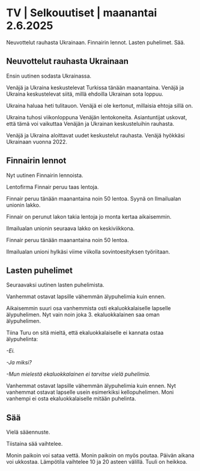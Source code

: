 # TV | Selkouutiset | maanantai 2.6.2025

Neuvottelut rauhasta Ukrainaan. Finnairin lennot. Lasten puhelimet. Sää.

## Neuvottelut rauhasta Ukrainaan

Ensin uutinen sodasta Ukrainassa.

Venäjä ja Ukraina keskustelevat Turkissa tänään maanantaina. Venäjä ja Ukraina keskustelevat siitä, millä ehdoilla Ukrainan sota loppuu.

Ukraina haluaa heti tulitauon. Venäjä ei ole kertonut, millaisia ehtoja sillä on.

Ukraina tuhosi viikonloppuna Venäjän lentokoneita. Asiantuntijat uskovat, että tämä voi vaikuttaa Venäjän ja Ukrainan keskusteluihin rauhasta.

Venäjä ja Ukraina aloittavat uudet keskustelut rauhasta. Venäjä hyökkäsi Ukrainaan vuonna 2022.

## Finnairin lennot

Nyt uutinen Finnairin lennoista.

Lentofirma Finnair peruu taas lentoja.

Finnair peruu tänään maanantaina noin 50 lentoa. Syynä on Ilmailualan unionin lakko.

Finnair on perunut lakon takia lentoja jo monta kertaa aikaisemmin.

Ilmailualan unionin seuraava lakko on keskiviikkona.

Finnair peruu tänään maanantaina noin 50 lentoa.

Ilmailualan unioni hylkäsi viime viikolla sovintoesityksen työriitaan.

## Lasten puhelimet

Seuraavaksi uutinen lasten puhelimista.

Vanhemmat ostavat lapsille vähemmän älypuhelimia kuin ennen.

Aikaisemmin suuri osa vanhemmista osti ekaluokkalaiselle lapselle älypuhelimen. Nyt vain noin joka 3. ekaluokkalainen saa oman älypuhelimen.

Tiina Turu on sitä mieltä, että ekaluokkalaiselle ei kannata ostaa älypuhelinta:

*-Ei.*

*-Ja miksi?*

*-Mun mielestä ekaluokkalainen ei tarvitse vielä puhelimia.*

Vanhemmat ostavat lapsille vähemmän älypuhelimia kuin ennen. Nyt vanhemmat ostavat lapselle usein esimerkiksi kellopuhelimen. Moni vanhempi ei osta ekaluokkalaiselle mitään puhelinta.

## Sää

Vielä sääennuste.

Tiistaina sää vaihtelee.

Monin paikoin voi sataa vettä. Monin paikoin on myös poutaa. Päivän aikana voi ukkostaa. Lämpötila vaihtelee 10 ja 20 asteen välillä. Tuuli on heikkoa.
